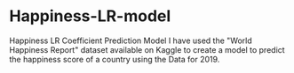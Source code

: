 # Happiness-LR-model
Happiness LR Coefficient Prediction Model
I have used the "World Happiness Report" dataset available on Kaggle to create a model to predict the happiness score of a country using the Data for 2019.


